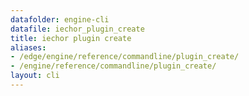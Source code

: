 ```yaml
---
datafolder: engine-cli
datafile: iechor_plugin_create
title: iechor plugin create
aliases:
- /edge/engine/reference/commandline/plugin_create/
- /engine/reference/commandline/plugin_create/
layout: cli
---
```


<!--
This page is automatically generated from iEchor's source code. If you want to
suggest a change to the text that appears here, open a ticket or pull request
in the source repository on GitHub:

https://github.com/iechor/cli
-->

